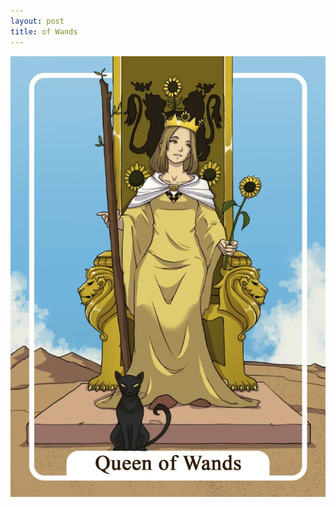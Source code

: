 ```yaml
---
layout: post
title: of Wands
---
```


![](../images/Queen-of-Wands-Tarot-Card-Meaning-732x1024.webp)
